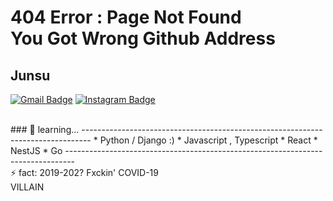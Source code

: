 # 404 Error : Page Not Found <br/> You Got Wrong Github Address

<!--
**BearWithpy/BearWithpy** is a ✨ _special_ ✨ repository because its `README.md` (this file) appears on your GitHub profile.

Here are some ideas to get you started:

- 🔭 I’m currently working on ...
- 🌱 I’m currently learning ...
- 👯 I’m looking to collaborate on ...
- 🤔 I’m looking for help with ...
- 💬 Ask me about ...
- 📫 How to reach me: ...
- 😄 Pronouns: ...
- ⚡ Fun fact: ...
-->
## Junsu 
[![Gmail Badge](https://img.shields.io/badge/Gmail-d14836?style=flat-square&logo=Gmail&logoColor=white&link=mailto:pksjmh5295@gmail.com)](mailto:pksjmh5295@gmail.com) 
[![Instagram Badge](https://img.shields.io/badge/-Instagram-dd2a7b?style=flat-square&logo=instagram&logoColor=white&link=https://www.instagram.com/jxnsx_5295/)](https://www.instagram.com/jxnsx_5295/)

<!-- ### 👌 Interested in...--> 
<br/>
### 🌱 learning...
--------------------------------------------------------------------------------
* Python / Django :)
* Javascript , Typescript
  * React
  * NestJS
* Go
--------------------------------------------------------------------------------

<br/>
⚡ fact: 2019-202? Fxckin' COVID-19
<br/>
VILLAIN
